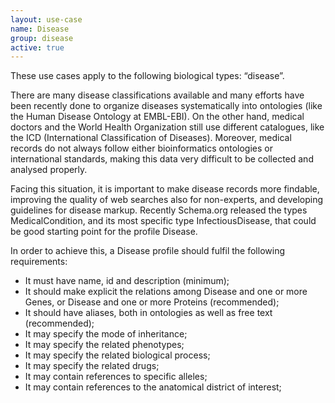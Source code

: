 ```yaml
---
layout: use-case
name: Disease
group: disease
active: true
---
```


These use cases apply to the following biological types: “disease”.

There are many disease classifications available and many efforts have been recently done to organize diseases systematically into ontologies (like the Human Disease Ontology at EMBL-EBI). On the other hand, medical doctors and the World Health Organization still use different catalogues, like the ICD (International Classification of Diseases). Moreover, medical records do not always follow either bioinformatics ontologies or international standards, making this data very difficult to be collected and analysed properly.

Facing this situation, it is important to make disease records more findable, improving the quality of web searches also for non-experts, and developing guidelines for disease markup. Recently Schema.org released the types MedicalCondition, and its most specific type InfectiousDisease, that could be good starting point for the profile Disease.

In order to achieve this, a Disease profile should fulfil the following requirements:

*   It must have name, id and description (minimum);
*   It should make explicit the relations among Disease and one or more Genes, or Disease and one or more Proteins (recommended);
*   It should have aliases, both in ontologies as well as free text (recommended);
*   It may specify the mode of inheritance;
*   It may specify the related phenotypes;
*   It may specify the related biological process;
*   It may specify the related drugs;
*   It may contain references to specific alleles;
*   It may contain references to the anatomical district of interest;
